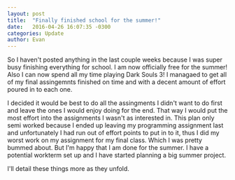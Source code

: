 ```yaml
---
layout: post
title:  "Finally finished school for the summer!"
date:   2016-04-26 16:07:35 -0300
categories: Update
author: Evan
---
```


So I haven't posted anything in the last couple weeks because I was super busy finishing everything for school. I am now officially free for the summer! Also I can now spend all my time playing Dark Souls 3! I managaed to get all of my final assingemnts finished on time and with a decent amount of effort poured in to each one.

I decided it would be best to do all the assingments I didn't want to do first and leave the ones I would enjoy doing for the end. That way I would put the most effort into the assignments I wasn't as interested in. This plan only semi worked because I ended up leaving my programming assignment last and unfortunately I had run out of effort points to put in to it, thus I did my worst work on my assignment for my final class. Which I was pretty bummed about. But I'm happy that I am done for the summer. I have a potential workterm set up and I have started planning a big summer project.

I'll detail these things more as they unfold.

